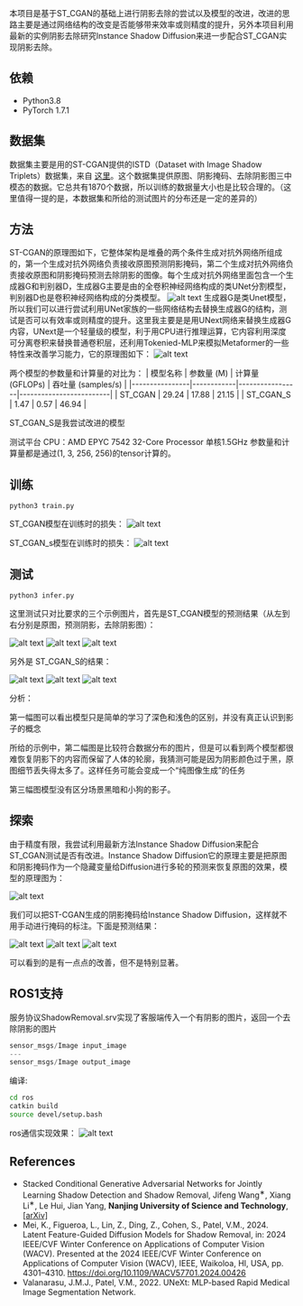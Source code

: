 本项目是基于ST_CGAN的基础上进行阴影去除的尝试以及模型的改进，改进的思路主要是通过网络结构的改变是否能够带来效率或则精度的提升，另外本项目利用最新的实例阴影去除研究Instance Shadow Diffusion来进一步配合ST_CGAN实现阴影去除。

## 依赖
* Python3.8
* PyTorch 1.7.1

## 数据集
数据集主要是用的ST-CGAN提供的ISTD（Dataset with Image Shadow Triplets）数据集，来自 [这里](https://github.com/DeepInsight-PCALab/ST-CGAN)。这个数据集提供原图、阴影掩码、去除阴影图三中模态的数据。它总共有1870个数据，所以训练的数据量大小也是比较合理的。（这里值得一提的是，本数据集和所给的测试图片的分布还是一定的差异的）
## 方法
ST-CGAN的原理图如下，它整体架构是堆叠的两个条件生成对抗外网络所组成的，第一个生成对抗外网络负责接收原图预测阴影掩码，第二个生成对抗外网络负责接收原图和阴影掩码预测去除阴影的图像。每个生成对抗外网络里面包含一个生成器G和判别器D，生成器G主要是由的全卷积神经网络构成的类UNet分割模型，判别器D也是卷积神经网络构成的分类模型。
![alt text](imgs/image.png)
生成器G是类Unet模型，所以我们可以进行尝试利用UNet家族的一些网络结构去替换生成器G的结构，测试是否可以有效率或则精度的提升。这里我主要是是用UNext网络来替换生成器G内容，UNext是一个轻量级的模型，利于用CPU进行推理运算，它内容利用深度可分离卷积来替换普通卷积层，还利用Tokenied-MLP来模拟Metaformer的一些特性来改善学习能力，它的原理图如下：
![alt text](imgs/image-1.png)

两个模型的参数量和计算量的对比为：
| 模型名称       | 参数量 (M) | 计算量 (GFLOPs) | 吞吐量 (samples/s) |
|----------------|------------|-----------------|-------------------------|
| ST_CGAN        | 29.24      | 17.88           | 21.15                     |
| ST_CGAN_S      | 1.47       | 0.57            | 46.94                     |
 
ST_CGAN_S是我尝试改进的模型

测试平台 CPU：AMD EPYC 7542 32-Core Processor 单核1.5GHz
参数量和计算量都是通过(1, 3, 256, 256)的tensor计算的。

## 训练
```
python3 train.py
```
ST_CGAN模型在训练时的损失：
![alt text](logs/ST-CGAN0.png)

ST_CGAN_s模型在训练时的损失：
![alt text](logs/ST-CGAN1.png)
## 测试
```
python3 infer.py
```
这里测试只对比要求的三个示例图片，首先是ST_CGAN模型的预测结果（从左到右分别是原图，预测阴影，去除阴影图）：

![alt text](test_result0/grid_img1.jpg)
![alt text](test_result0/grid_img2.jpg)
![alt text](test_result0/grid_img3.jpg)

另外是 ST_CGAN_S的结果：

![alt text](test_result1/grid_img1.jpg)
![alt text](test_result1/grid_img2.jpg)
![alt text](test_result1/grid_img3.jpg)

分析：

第一幅图可以看出模型只是简单的学习了深色和浅色的区别，并没有真正认识到影子的概念

所给的示例中，第二幅图是比较符合数据分布的图片，但是可以看到两个模型都很难恢复阴影下的内容而保留了人体的轮廓，我猜测可能是因为阴影颜色过于黑，原图细节丢失得太多了。这样任务可能会变成一个“纯图像生成”的任务

第三幅图模型没有区分场景黑暗和小狗的影子。


## 探索
由于精度有限，我尝试利用最新方法Instance Shadow Diffusion来配合ST_CGAN测试是否有改进。Instance Shadow Diffusion它的原理主要是把原图和阴影掩码作为一个隐藏变量给Diffusion进行多轮的预测来恢复原图的效果，模型的原理图为：

![alt text](imgs/image2.png)

我们可以把ST-CGAN生成的阴影掩码给Instance Shadow Diffusion，这样就不用手动进行掩码的标注。下面是预测结果：

![alt text](imgs/sd1.png)
![alt text](imgs/sd0.png)
![alt text](imgs/sd2.png)

可以看到的是有一点点的改善，但不是特别显著。

## ROS1支持

服务协议ShadowRemoval.srv实现了客服端传入一个有阴影的图片，返回一个去除阴影的图片

```cpp
sensor_msgs/Image input_image
---
sensor_msgs/Image output_image
```
编译:
```bash
cd ros
catkin build
source devel/setup.bash
```

ros通信实现效果：
![alt text](imgs/image3.png)

## References
* Stacked Conditional Generative Adversarial Networks for Jointly Learning Shadow Detection and Shadow Removal, Jifeng Wang<sup>∗</sup>, Xiang Li<sup>∗</sup>, Le Hui, Jian Yang, **Nanjing University of Science and Technology**, [[arXiv]](https://arxiv.org/abs/1712.02478)
* Mei, K., Figueroa, L., Lin, Z., Ding, Z., Cohen, S., Patel, V.M., 2024. Latent Feature-Guided Diffusion Models for Shadow Removal, in: 2024 IEEE/CVF Winter Conference on Applications of Computer Vision (WACV). Presented at the 2024 IEEE/CVF Winter Conference on Applications of Computer Vision (WACV), IEEE, Waikoloa, HI, USA, pp. 4301–4310. https://doi.org/10.1109/WACV57701.2024.00426
* Valanarasu, J.M.J., Patel, V.M., 2022. UNeXt: MLP-based Rapid Medical Image Segmentation Network.

